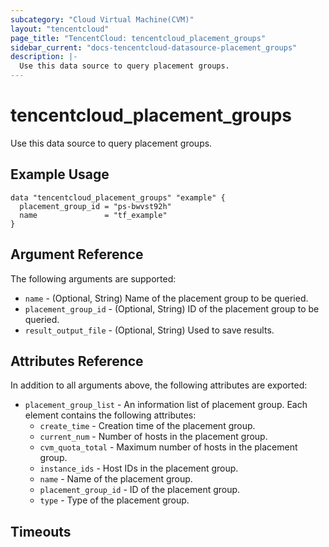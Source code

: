 ```yaml
---
subcategory: "Cloud Virtual Machine(CVM)"
layout: "tencentcloud"
page_title: "TencentCloud: tencentcloud_placement_groups"
sidebar_current: "docs-tencentcloud-datasource-placement_groups"
description: |-
  Use this data source to query placement groups.
---
```


# tencentcloud_placement_groups

Use this data source to query placement groups.

## Example Usage

```hcl
data "tencentcloud_placement_groups" "example" {
  placement_group_id = "ps-bwvst92h"
  name               = "tf_example"
}
```

## Argument Reference

The following arguments are supported:

* `name` - (Optional, String) Name of the placement group to be queried.
* `placement_group_id` - (Optional, String) ID of the placement group to be queried.
* `result_output_file` - (Optional, String) Used to save results.

## Attributes Reference

In addition to all arguments above, the following attributes are exported:

* `placement_group_list` - An information list of placement group. Each element contains the following attributes:
  * `create_time` - Creation time of the placement group.
  * `current_num` - Number of hosts in the placement group.
  * `cvm_quota_total` - Maximum number of hosts in the placement group.
  * `instance_ids` - Host IDs in the placement group.
  * `name` - Name of the placement group.
  * `placement_group_id` - ID of the placement group.
  * `type` - Type of the placement group.


## Timeouts

<no value>


